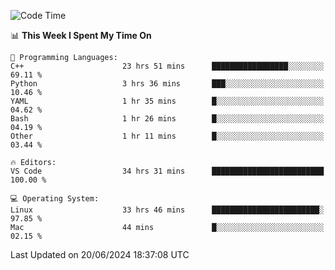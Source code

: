 
<!--START_SECTION:waka-->
![Code Time](http://img.shields.io/badge/Code%20Time-2%2C119%20hrs%2050%20mins-blue)

📊 **This Week I Spent My Time On** 

```text
💬 Programming Languages: 
C++                      23 hrs 51 mins      █████████████████░░░░░░░░   69.11 % 
Python                   3 hrs 36 mins       ███░░░░░░░░░░░░░░░░░░░░░░   10.46 % 
YAML                     1 hr 35 mins        █░░░░░░░░░░░░░░░░░░░░░░░░   04.62 % 
Bash                     1 hr 26 mins        █░░░░░░░░░░░░░░░░░░░░░░░░   04.19 % 
Other                    1 hr 11 mins        █░░░░░░░░░░░░░░░░░░░░░░░░   03.44 % 

🔥 Editors: 
VS Code                  34 hrs 31 mins      █████████████████████████   100.00 % 

💻 Operating System: 
Linux                    33 hrs 46 mins      ████████████████████████░   97.85 % 
Mac                      44 mins             █░░░░░░░░░░░░░░░░░░░░░░░░   02.15 % 
```


 Last Updated on 20/06/2024 18:37:08 UTC
<!--END_SECTION:waka-->

